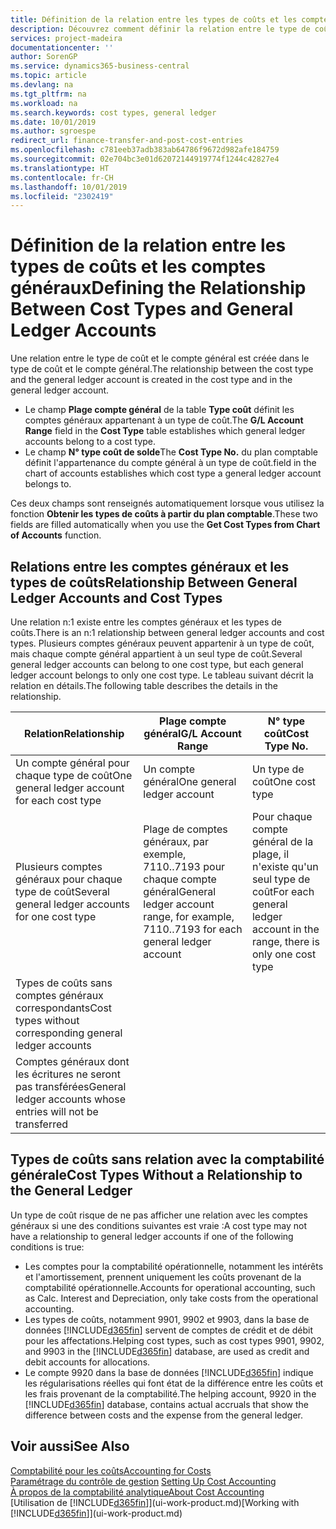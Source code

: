 ```yaml
---
title: Définition de la relation entre les types de coûts et les comptes généraux | Microsoft Docs
description: Découvrez comment définir la relation entre le type de coût et le compte général.
services: project-madeira
documentationcenter: ''
author: SorenGP
ms.service: dynamics365-business-central
ms.topic: article
ms.devlang: na
ms.tgt_pltfrm: na
ms.workload: na
ms.search.keywords: cost types, general ledger
ms.date: 10/01/2019
ms.author: sgroespe
redirect_url: finance-transfer-and-post-cost-entries
ms.openlocfilehash: c781eeb37adb383ab64786f9672d982afe184759
ms.sourcegitcommit: 02e704bc3e01d62072144919774f1244c42827e4
ms.translationtype: HT
ms.contentlocale: fr-CH
ms.lasthandoff: 10/01/2019
ms.locfileid: "2302419"
---
```

# <a name="defining-the-relationship-between-cost-types-and-general-ledger-accounts"></a><span data-ttu-id="ac4a4-103">Définition de la relation entre les types de coûts et les comptes généraux</span><span class="sxs-lookup"><span data-stu-id="ac4a4-103">Defining the Relationship Between Cost Types and General Ledger Accounts</span></span>
<span data-ttu-id="ac4a4-104">Une relation entre le type de coût et le compte général est créée dans le type de coût et le compte général.</span><span class="sxs-lookup"><span data-stu-id="ac4a4-104">The relationship between the cost type and the general ledger account is created in the cost type and in the general ledger account.</span></span>  

* <span data-ttu-id="ac4a4-105">Le champ **Plage compte général** de la table **Type coût** définit les comptes généraux appartenant à un type de coût.</span><span class="sxs-lookup"><span data-stu-id="ac4a4-105">The **G/L Account Range** field in the **Cost Type** table establishes which general ledger accounts belong to a cost type.</span></span>  
* <span data-ttu-id="ac4a4-106">Le champ **N° type coût de solde**</span><span class="sxs-lookup"><span data-stu-id="ac4a4-106">The **Cost Type No.**</span></span> <span data-ttu-id="ac4a4-107">du plan comptable définit l'appartenance du compte général à un type de coût.</span><span class="sxs-lookup"><span data-stu-id="ac4a4-107">field in the chart of accounts establishes which cost type a general ledger account belongs to.</span></span>  

<span data-ttu-id="ac4a4-108">Ces deux champs sont renseignés automatiquement lorsque vous utilisez la fonction **Obtenir les types de coûts à partir du plan comptable**.</span><span class="sxs-lookup"><span data-stu-id="ac4a4-108">These two fields are filled automatically when you use the **Get Cost Types from Chart of Accounts** function.</span></span>  

## <a name="relationship-between-general-ledger-accounts-and-cost-types"></a><span data-ttu-id="ac4a4-109">Relations entre les comptes généraux et les types de coûts</span><span class="sxs-lookup"><span data-stu-id="ac4a4-109">Relationship Between General Ledger Accounts and Cost Types</span></span>  
<span data-ttu-id="ac4a4-110">Une relation n:1 existe entre les comptes généraux et les types de coûts.</span><span class="sxs-lookup"><span data-stu-id="ac4a4-110">There is an n:1 relationship between general ledger accounts and cost types.</span></span> <span data-ttu-id="ac4a4-111">Plusieurs comptes généraux peuvent appartenir à un type de coût, mais chaque compte général appartient à un seul type de coût.</span><span class="sxs-lookup"><span data-stu-id="ac4a4-111">Several general ledger accounts can belong to one cost type, but each general ledger account belongs to only one cost type.</span></span> <span data-ttu-id="ac4a4-112">Le tableau suivant décrit la relation en détails.</span><span class="sxs-lookup"><span data-stu-id="ac4a4-112">The following table describes the details in the relationship.</span></span>  

|<span data-ttu-id="ac4a4-113">Relation</span><span class="sxs-lookup"><span data-stu-id="ac4a4-113">Relationship</span></span>|<span data-ttu-id="ac4a4-114">**Plage compte général**</span><span class="sxs-lookup"><span data-stu-id="ac4a4-114">**G/L Account Range**</span></span>|<span data-ttu-id="ac4a4-115">**N° type coût**</span><span class="sxs-lookup"><span data-stu-id="ac4a4-115">**Cost Type No.**</span></span>|  
|------------------|------------------------------------------------|-------------------------------------------|  
|<span data-ttu-id="ac4a4-116">Un compte général pour chaque type de coût</span><span class="sxs-lookup"><span data-stu-id="ac4a4-116">One general ledger account for each cost type</span></span>|<span data-ttu-id="ac4a4-117">Un compte général</span><span class="sxs-lookup"><span data-stu-id="ac4a4-117">One general ledger account</span></span>|<span data-ttu-id="ac4a4-118">Un type de coût</span><span class="sxs-lookup"><span data-stu-id="ac4a4-118">One cost type</span></span>|  
|<span data-ttu-id="ac4a4-119">Plusieurs comptes généraux pour chaque type de coût</span><span class="sxs-lookup"><span data-stu-id="ac4a4-119">Several general ledger accounts for one cost type</span></span>|<span data-ttu-id="ac4a4-120">Plage de comptes généraux, par exemple, 7110..7193 pour chaque compte général</span><span class="sxs-lookup"><span data-stu-id="ac4a4-120">General ledger account range, for example, 7110..7193 for each general ledger account</span></span>|<span data-ttu-id="ac4a4-121">Pour chaque compte général de la plage, il n'existe qu'un seul type de coût</span><span class="sxs-lookup"><span data-stu-id="ac4a4-121">For each general ledger account in the range, there is only one cost type</span></span>|  
|<span data-ttu-id="ac4a4-122">Types de coûts sans comptes généraux correspondants</span><span class="sxs-lookup"><span data-stu-id="ac4a4-122">Cost types without corresponding general ledger accounts</span></span>|<Empty>||  
|<span data-ttu-id="ac4a4-123">Comptes généraux dont les écritures ne seront pas transférées</span><span class="sxs-lookup"><span data-stu-id="ac4a4-123">General ledger accounts whose entries will not be transferred</span></span>||<Empty>|  

## <a name="cost-types-without-a-relationship-to-the-general-ledger"></a><span data-ttu-id="ac4a4-124">Types de coûts sans relation avec la comptabilité générale</span><span class="sxs-lookup"><span data-stu-id="ac4a4-124">Cost Types Without a Relationship to the General Ledger</span></span>  
<span data-ttu-id="ac4a4-125">Un type de coût risque de ne pas afficher une relation avec les comptes généraux si une des conditions suivantes est vraie :</span><span class="sxs-lookup"><span data-stu-id="ac4a4-125">A cost type may not have a relationship to general ledger accounts if one of the following conditions is true:</span></span>  

* <span data-ttu-id="ac4a4-126">Les comptes pour la comptabilité opérationnelle, notamment les intérêts et l'amortissement, prennent uniquement les coûts provenant de la comptabilité opérationnelle.</span><span class="sxs-lookup"><span data-stu-id="ac4a4-126">Accounts for operational accounting, such as Calc. Interest and Depreciation, only take costs from the operational accounting.</span></span>  
* <span data-ttu-id="ac4a4-127">Les types de coûts, notamment 9901, 9902 et 9903, dans la base de données [!INCLUDE[d365fin](includes/d365fin_md.md)] servent de comptes de crédit et de débit pour les affectations.</span><span class="sxs-lookup"><span data-stu-id="ac4a4-127">Helping cost types, such as cost types 9901, 9902, and 9903 in the [!INCLUDE[d365fin](includes/d365fin_md.md)] database, are used as credit and debit accounts for allocations.</span></span>  
* <span data-ttu-id="ac4a4-128">Le compte 9920 dans la base de données [!INCLUDE[d365fin](includes/d365fin_md.md)] indique les régularisations réelles qui font état de la différence entre les coûts et les frais provenant de la comptabilité.</span><span class="sxs-lookup"><span data-stu-id="ac4a4-128">The helping account, 9920 in the [!INCLUDE[d365fin](includes/d365fin_md.md)] database, contains actual accruals that show the difference between costs and the expense from the general ledger.</span></span>  

## <a name="see-also"></a><span data-ttu-id="ac4a4-129">Voir aussi</span><span class="sxs-lookup"><span data-stu-id="ac4a4-129">See Also</span></span>  
[<span data-ttu-id="ac4a4-130">Comptabilité pour les coûts</span><span class="sxs-lookup"><span data-stu-id="ac4a4-130">Accounting for Costs</span></span>](finance-manage-cost-accounting.md)  
<span data-ttu-id="ac4a4-131">[Paramétrage du contrôle de gestion](finance-set-up-cost-accounting.md) </span><span class="sxs-lookup"><span data-stu-id="ac4a4-131">[Setting Up Cost Accounting](finance-set-up-cost-accounting.md) </span></span>  
[<span data-ttu-id="ac4a4-132">À propos de la comptabilité analytique</span><span class="sxs-lookup"><span data-stu-id="ac4a4-132">About Cost Accounting</span></span>](finance-about-cost-accounting.md)  
<span data-ttu-id="ac4a4-133">[Utilisation de [!INCLUDE[d365fin](includes/d365fin_md.md)]](ui-work-product.md)</span><span class="sxs-lookup"><span data-stu-id="ac4a4-133">[Working with [!INCLUDE[d365fin](includes/d365fin_md.md)]](ui-work-product.md)</span></span>
